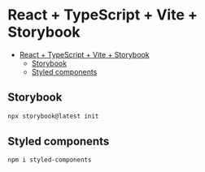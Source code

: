 # React + TypeScript + Vite + Storybook

- [React + TypeScript + Vite + Storybook](#react--typescript--vite--storybook)
  - [Storybook](#storybook)
  - [Styled components](#styled-components)

## Storybook

```sh
npx storybook@latest init
```

## Styled components

```sh
npm i styled-components
```
